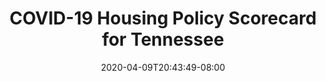 ---
title: "COVID-19 Housing Policy Scorecard for Tennessee"
date: 2020-04-09T20:43:49-08:00
layout: single
type: covid-policy-rankings
state_abbrev: tn # use state abbreviation.
state_title: Tennessee
photoCredit:
hasSubnav: true
fbImage: /images/assets/el-scorecard-social-000006.png
twImage: /images/assets/el-scorecard-social-000006.png
socialDescription: COVID-19 Housing Policy Scorecard for Tennessee
description: See how Tennessee ranks in our nationwide scorecard of housing policies in response to COVID-19.
url: /covid-policy-scorecard/tn
aliases:
    - /covid-policy-scorecard/tn
    - /covid-policy-scorecard/tennessee
    - /es/covid-policy-scorecard/tn
    - /es/covid-policy-scorecard/tennessee
---